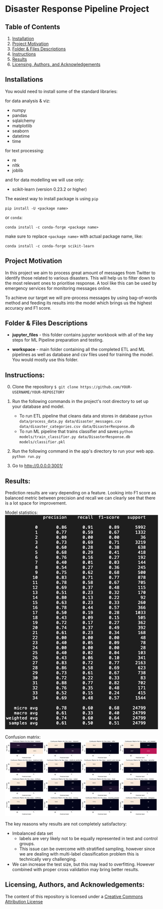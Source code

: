 # Disaster Response Pipeline Project

## Table of Contents
1. [Installation](https://github.com/Olek-ua/Disaster-Response-Pipelines/tree/test#installations)
2. [Project Motivation](https://github.com/Olek-ua/Disaster-Response-Pipelines/tree/test#project-motivation)
3. [Folder & Files Descriptions](https://github.com/Olek-ua/Disaster-Response-Pipelines/tree/test#folder--files-descriptions)
4. [Instructions](https://github.com/Olek-ua/Disaster-Response-Pipelines/tree/test#instructions)
5. [Results](https://github.com/Olek-ua/Disaster-Response-Pipelines/tree/test#results)
6. [Licensing, Authors, and Acknowledgements](https://github.com/Olek-ua/Disaster-Response-Pipelines/tree/test#Licensing,-Authors,-and-Acknowledgement)

## Installations
You would need to install some of the standard libraries:

for data analysis & viz:
- numpy
- pandas
- sqlalchemy
- matplotlib
- seaborn
- datetime
- time

for text processing:
- re
- nltk
- joblib

and for data modelling we will use only:

- scikit-learn (version 0.23.2 or higher)

The easiest way to install package is using `pip`

`pip install -U <package name>`

or `conda`:

`conda install -c conda-forge <package name>`

make sure to replace `<package name>` with actual package name, like:

`conda install -c conda-forge scikit-learn`

## Project Motivation

In this project we aim to process great amount of messages from Twitter to identify
those related to various disasters. This will help us to filter down to the most relevant ones to prioritise response. A tool like this can be used by
emergency services for monitoring messages online.

To achieve our target we will pre-process messages by using bag-of-words method and feeding its results into
the model which brings us the highest accuracy and F1 score.

## Folder & Files Descriptions

- **jupyter_files** - this folder contains jupyter workbook with all of the key steps
for ML Pipeline preparation and testing.

- **workspace** - main folder containing all the completed ETL and ML pipelines as well as
database and csv files used for training the model. You would mostly use this folder.

## Instructions:
0. Clone the repository `$ git clone https://github.com/YOUR-USERNAME/YOUR-REPOSITORY`
1. Run the following commands in the project's root directory to set up your database and model.

    - To run ETL pipeline that cleans data and stores in database
        `python data/process_data.py data/disaster_messages.csv data/disaster_categories.csv data/DisasterResponse.db`
    - To run ML pipeline that trains classifier and saves
        `python models/train_classifier.py data/DisasterResponse.db models/classifier.pkl`

2. Run the following command in the app's directory to run your web app.
    `python run.py`

3. Go to http://0.0.0.0:3001/

## Results:

Prediction results are vary depending on a feature. Looking into F1 score as
balanced metric between precision and recall we can clearly see that there is a lot space for improvement.

Model statistics:
![Model results](https://github.com/Olek-ua/Disaster-Response-Pipelines/blob/test/screenshots/Attributes%20statistics%20-%20SVC%20Classifier.png)

Confusion matrix:
![Confusion matrix](https://github.com/Olek-ua/Disaster-Response-Pipelines/blob/test/screenshots/Disaster_Response_Confusion_Matrix_Results.png)

The key reasons why results are not completely satisfactory:

- Imbalanced data set
  - labels are very likely not to be equally represented in test and control groups.
  - This issue can be overcome with stratified sampling, however
since we are dealing with multi-label classification problem
this is technically very challenging.
 - We can increase the test size, but this may lead to overfitting. However combined with proper cross validation may bring better results.

## Licensing, Authors, and Acknowledgements:

The content of this repository is licensed under a [Creative Commons Attribution License](https://creativecommons.org/licenses/by/3.0/us/)
